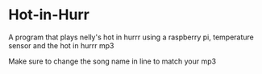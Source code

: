 Hot-in-Hurr
===========

A program that plays nelly's hot in hurrr using a raspberry pi, temperature sensor and the hot in hurrr mp3

Make sure to change the song name in line to match your mp3


